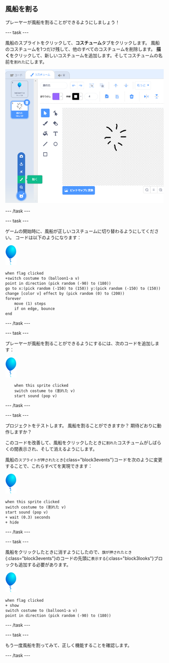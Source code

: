 ## 風船を割る

プレーヤーが風船を割ることができるようにしましょう！

--- task ---

風船のスプライトをクリックして、**コスチューム**タブをクリックします。 風船のコスチュームを1つだけ残して、他のすべてのコスチュームを削除します。 **描く**をクリックして、新しいコスチュームを追加します。そしてコスチュームの名前を`割れた`にします。

![「割れた」という名前の風船のコスチューム](images/balloons-costume.png)

--- /task ---

--- task ---

ゲームの開始時に、風船が正しいコスチュームに切り替わるようにしてください。 コードは以下のようになります：

![風船のスプライト](images/balloon-sprite.png)

```blocks3
when flag clicked
+switch costume to (balloon1-a v)
point in direction (pick random (-90) to (180))
go to x:(pick random (-150) to (150)) y:(pick random (-150) to (150))
change [color v] effect by (pick random (0) to (200))
forever
    move (1) steps
    if on edge, bounce
end
```

--- /task ---

--- task ---

プレーヤーが風船を割ることができるようにするには、次のコードを追加します：

![風船のスプライト](images/balloon-sprite.png)

```blocks3
    when this sprite clicked
    switch costume to (割れた v)
    start sound (pop v)
```

--- /task ---

--- task ---

プロジェクトをテストします。 風船を割ることができますか？ 期待どおりに動作しますか？

このコードを改善して、風船をクリックしたときに`割れた`コスチュームがしばらくの間表示され、そして消えるようにします。

風船の`スプライトが押されたとき`{:class="block3events"}コードを次のように変更することで、これらすべてを実現できます：

![風船のスプライト](images/balloon-sprite.png)

```blocks3
when this sprite clicked
switch costume to (割れた v)
start sound (pop v)
+ wait (0.3) seconds
+ hide
```

--- /task ---

--- task ---

風船をクリックしたときに消すようにしたので、`旗が押されたとき`{:class="block3events"}のコードの先頭に`表示する`{:class="block3looks"}ブロックも追加する必要があります。

![風船のスプライト](images/balloon-sprite.png)

```blocks3
when flag clicked
+ show
switch costume to (balloon1-a v)
point in direction (pick random (-90) to (180))
```

--- /task ---

--- task ---

もう一度風船を割ってみて、正しく機能することを確認します。

--- /task ---
